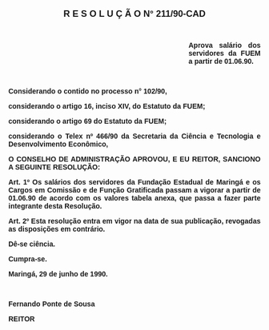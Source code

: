 <BODY>

<B><FONT FACE="Arial" SIZE=4><P ALIGN="CENTER">R E S O L U &Ccedil; &Atilde; O  N°  211/90-CAD</P>
</FONT><FONT FACE="Arial"><P ALIGN="JUSTIFY"></P>
<P ALIGN="JUSTIFY">&nbsp;</P><DIR>
<DIR>
<DIR>
<DIR>
<DIR>
<DIR>
<DIR>
<DIR>
<DIR>

<P ALIGN="JUSTIFY">Aprova sal&aacute;rio dos servidores da FUEM a partir de 01.06.90.</P>
</B><P ALIGN="JUSTIFY"></P>
<P ALIGN="JUSTIFY">&nbsp;</P></DIR>
</DIR>
</DIR>
</DIR>
</DIR>
</DIR>
</DIR>
</DIR>
</DIR>

<P ALIGN="JUSTIFY">Considerando o contido no <B>processo n° 102/90</B>,</P>
<P ALIGN="JUSTIFY">considerando o artigo 16, inciso XIV, do Estatuto da FUEM;</P>
<P ALIGN="JUSTIFY">considerando o artigo 69 do Estatuto da FUEM;</P>
<P ALIGN="JUSTIFY">considerando o Telex nº 466/90 da Secretaria da Ci&ecirc;ncia e Tecnologia e Desenvolvimento Econ&ocirc;mico,</P>
<P ALIGN="JUSTIFY"></P>
<B><P ALIGN="JUSTIFY">O CONSELHO DE ADMINISTRA&Ccedil;&Atilde;O APROVOU, E EU REITOR, SANCIONO A SEGUINTE RESOLU&Ccedil;&Atilde;O:</P>
</B><P ALIGN="JUSTIFY"></P>
<B><P ALIGN="JUSTIFY">Art. 1º  </B>Os sal&aacute;rios dos servidores da Funda&ccedil;&atilde;o Estadual de Maring&aacute; e os Cargos em Comiss&atilde;o e de Fun&ccedil;&atilde;o Gratificada passam a<B> </B>vigorar a partir de 01.06.90 de acordo com os valores tabela anexa, que passa a fazer parte integrante desta Resolu&ccedil;&atilde;o.</P>
<B><P ALIGN="JUSTIFY">Art. 2º  </B>Esta resolu&ccedil;&atilde;o entra em vigor na data de sua publica&ccedil;&atilde;o,<B> </B>revogadas as disposi&ccedil;&otilde;es em contr&aacute;rio.</P>
<P ALIGN="JUSTIFY">D&ecirc;-se ci&ecirc;ncia.</P>
<P ALIGN="JUSTIFY">Cumpra-se.</P>
<P ALIGN="JUSTIFY">Maring&aacute;, 29 de junho de 1990.</P>
<P ALIGN="JUSTIFY"></P>
<P ALIGN="JUSTIFY">&nbsp;</P>
<B><P ALIGN="JUSTIFY">Fernando Ponte de Sousa</P>
</B><P>REITOR</P></FONT></BODY>
